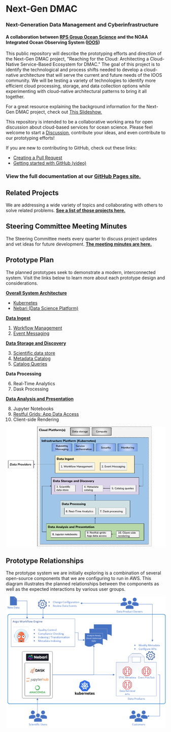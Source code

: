 # Next-Gen DMAC
### Next-Generation Data Management and Cyberinfrastructure
#### A collaboration between [RPS Group Ocean Science](https://www.rpsgroup.com/services/oceans-and-coastal/) and the NOAA Integrated Ocean Observing System ([IOOS](https://ioos.noaa.gov/))
This public repository will describe the prototyping efforts and direction of the Next-Gen DMAC project, "Reaching for the Cloud: Architecting a Cloud-Native Service-Based Ecosystem for DMAC." The goal of this project is to identify the technological and process shifts needed to develop a cloud-native architecture that will serve the current and future needs of the IOOS community. We will be testing a variety of technologies to identify more efficient cloud processing, storage, and data collection options while experimenting with cloud-native architectural patterns to bring it all together.

For a great resource explaining the background information for the Next-Gen DMAC project, check out [This Slideshow.](https://github.com/asascience-open/nextgen-dmac/blob/main/docs/DMAC%20NextGen%20Background%20Info.pdf)

This repository is intended to be a collaborative working area for open discussion about cloud-based services for ocean science. Please feel welcome to start a [Discussion](https://github.com/asascience-open/nextgen-dmac/discussions), contribute your ideas, and even contribute to our prototyping efforts!

If you are new to contributing to GitHub, check out these links:
 - [Creating a Pull Request](https://docs.github.com/en/pull-requests/collaborating-with-pull-requests/proposing-changes-to-your-work-with-pull-requests/creating-a-pull-request)
 - [Getting started with GitHub (video)](https://www.youtube.com/watch?v=gvvvdearAPE)

### View the full documentation at our [GitHub Pages site.](https://asascience-open.github.io/nextgen-dmac/)

## Related Projects

We are addressing a wide variety of topics and collaborating with others to solve related problems. **[See a list of those projects here.](https://asascience-open.github.io/nextgen-dmac/related_projects.html)**

## Steering Committee Meeting Minutes

The Steering Committee meets every quarter to discuss project updates and vet ideas for future development. **[The meeting minutes are here.](https://asascience-open.github.io/nextgen-dmac/meetings.md)**

## Prototype Plan

The planned prototypes seek to demonstrate a modern, interconnected system. Visit the links below to learn more about each prototype design and considerations.

**[Overall System Architecture](https://asascience-open.github.io/nextgen-dmac/architecture/architecture.html)**
- [Kubernetes](https://asascience-open.github.io/nextgen-dmac/architecture/kubernetes.html)
- [Nebari (Data Science Platform)](https://asascience-open.github.io/nextgen-dmac/architecture/nebari.html)

**[Data Ingest](https://asascience-open.github.io/nextgen-dmac/ingest/ingest.html)**

1. [Workflow Management](https://asascience-open.github.io/nextgen-dmac/ingest/workflows.html)
2. [Event Messaging](https://asascience-open.github.io/nextgen-dmac/ingest/events.html)

**[Data Storage and Discovery](https://asascience-open.github.io/nextgen-dmac/metadata/storage-and-discovery.html)**

3.  [Scientific data store](https://asascience-open.github.io/nextgen-dmac/metadata/data-formats.html)
4.  [Metadata Catalog](https://asascience-open.github.io/nextgen-dmac/metadata/catalog.html)
5.  [Catalog Queries](https://asascience-open.github.io/nextgen-dmac/metadata/queries.html)

**Data Processing**

6. Real-Time Analytics
7. Dask Processing

**[Data Analysis and Presentation](https://asascience-open.github.io/nextgen-dmac/analysis/analysis.html)**

8. Jupyter Notebooks
9. [Restful Grids: App Data Access](https://asascience-open.github.io/nextgen-dmac/analysis/data-access.html)
10. Client-side Rendering

![Prototype diagram](/docs/assets/prototype-diagram.png)


## Prototype Relationships

The prototype system we are initially exploring is a combination of several open-source components that we are configuring to run in AWS. This diagram illustrates the planned relationships between the components as well as the expected interactions by various user groups.

![Prototype diagram](/docs/assets/prototype-relationships.png)